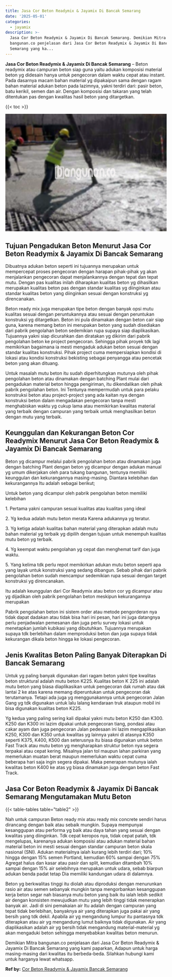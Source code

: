 ```yaml
---
title: Jasa Cor Beton Readymix & Jayamix Di Bancak Semarang
date: '2025-05-01'
categories:
  - jayamix
description: >-
  Jasa Cor Beton Readymix & Jayamix Di Bancak Semarang. Demikian Mitra
  bangunan.co penjelasan dari Jasa Cor Beton Readymix & Jayamix Di Bancak
  Semarang yang ka...
---
```


**Jasa Cor Beton Readymix & Jayamix Di Bancak Semarang** – Beton readymix atau campuran beton siap guna yaitu adukan komposisi material beton yg didesain hanya untuk pengecoran dalam waktu cepat atau instant. Pada dasarnya macam bahan material yg dipakaipun sama dengan ragam bahan material adukan beton pada lazimnya, yakni terdiri dari: pasir beton, batu kerikil, semen dan air. Dengan komposisi dan takaran yang telah ditentukan pas dengan kwalitas hasil beton yang ditargetkan.

{{< toc >}}

![Jasa Cor Beton Readymix & Jayamix Di Bancak Semarang](/images/jasa-cor-readymix-50.png)

## Tujuan Pengadukan Beton Menurut Jasa Cor Beton Readymix & Jayamix Di Bancak Semarang

Dibuatnya adukan beton seperti ini tujuannya merupakan untuk mempercepat proses pengecoran dengan harapan pihak-pihak yg akan menjalankan pengecoran dapat menjalankannya dengan tepat dan tepat mutu. Dengan pas kualitas inilah diharapkan kualitas beton yg dihasilkan merupakan kualitas beton pas dengan standar kualitas yg diinginkan atau standar kualitas beton yang diinginkan sesuai dengan konstruksi yg direncanakan.

Beton ready mix juga merupakan tipe beton dengan banyak opsi mutu kualitas sesuai dengan peruntukannya atau sesuai dengan peruntukan konstruksi yg ditargetkan. Beton ini pula dinamakan dengan beton cair siap guna, karena memang beton ini merupakan beton yang sudah disediakan dari pabrik pengolahan beton sedemikian rupa supaya siap diaplikasikan. Tujuannya yakni siap dicurahkan dan diratakan yg dikirim dari pabrik pengolahan beton ke project pengecoran. Sehingga pihak proyek tdk lagi memikirkan bagaimana ia mesti mengaduk adukan beton sesuai dengan standar kualitas konstruksi. Pihak project cuma mempersiapkan kondisi di lokasi atau kondisi konstruksi bekisting sebagai penyangga atau pencetak beton yang akan dituang.

Untuk masalah mutu beton itu sudah diperhitungkan mutunya oleh pihak pengolahan beton atau dinamakan dengan batching Plant mulai dari pengadukan material beton hingga pengiriman, itu dikendalikan oleh pihak pabrik pengolahan beton. Ini Tentunya mempermudah untuk para pelaku konstruksi beton atau project-project yang ada kaitan nya dengan konstruksi beton dalam mengadakan pengecoran tanpa mesti menghabiskan waktu yg cukup lama atau memikirkan kwalitas material yang terbaik dengan campuran yang terbaik untuk menghasilkan beton dengan mutu yang terbaik.

## Keunggulan dan Kekurangan Beton Cor Readymix Menurut Jasa Cor Beton Readymix & Jayamix Di Bancak Semarang

Beton yg dicampur melalui pabrik pengolahan beton atau dinamakan juga dengan batching Plant dengan beton yg dicampur dengan adukan manual yg umum dikerjakan oleh para tukang bangunan, tentunya memiliki keunggulan dan kekurangannya masing-masing. Diantara kelebihan dan kekurangannya Itu adalah sebagai berikut;

Untuk beton yang dicampur oleh pabrik pengolahan beton memiliki kelebihan

1\. Pertama yakni campuran sesuai kualitas atau kualitas yang ideal

2\. Yg kedua adalah mutu beton merata Karena adukannya yg teratur.

3\. Yg ketiga adalah kualitas bahan material yang diterapkan adalah mutu bahan material yg terbaik yg dipilih dengan tujuan untuk menempuh kualitas mutu beton yg terbaik.

4\. Yg keempat waktu pengolahan yg cepat dan menghemat tarif dan juga waktu.

5\. Yang kelima tdk perlu repot memikirkan adukan mutu beton seperti apa yang layak untuk konstruksi yang sedang dibangun. Sebab pihak dari pabrik pengolahan beton sudah mencampur sedemikian rupa sesuai dengan target konstruksi yg direncanakan.

Itu adalah keunggulan dari Cor Readymix atau beton cor yg dicampur atau yg dijadikan oleh pabrik pengolahan beton meskipun kekurangannya merupakan

Pabrik pengolahan beton ini sistem order atau metode pengorderan nya tidak dapat dadakan atau tidak bisa hari ini pesan, hari ini juga datangnya perlu penjadwalan pemesanan dan juga perlu survey lokasi untuk menetapkan jumlah kubikasi yang dibutuhkan. Tujuannya merupakan supaya tdk berlebihan dalam memproduksi beton dan juga supaya tidak kekurangan dikala beton hingga ke lokasi pengecoran.

## Jenis Kwalitas Beton Paling Banyak Diterapkan Di Bancak Semarang

Untuk yg paling banyak digunakan dari ragam beton yakni tipe kwalitas beton struktural adalah mutu beton K225. Kualitas beton K 225 ini adalah mutu beton yang biasa diaplikasikan untuk pengecoran dak rumah atau dak lantai 2 ke atas karena memang diperuntukan untuk pengecoran dak terutamanya. Tetapi ada juga yg menggunakannya untuk pengecoran Jalan Gang yg tdk digunakan untuk lalu lalang kendaraan truk ataupun mobil ini bisa digunakan kualitas beton K225.

Yg kedua yang paling sering kali dipakai yakni mutu beton K250 dan K300. K250 dan K300 ini lazim dipakai untuk pengecoran tiang, pondasi atau cakar ayam dan juga pengecoran Jalan pedesaan ini lazim mengaplikasikan K250, K300 dan K350 untuk kwalitas yg lainnya yakni di atasnya K350 seperti K375, K400, K500 dan seterusnya itu biasa digunakan untuk beton Fast Track atau mutu beton yg mengharapkan struktur beton nya segera terpakai atau cepat kering. Misalnya jalan tol maupun lahan parkiran yang memerlukan muatan berat maupun memerlukan waktu cepat cuma beberapa hari saja ingin segera dipakai. Maka penerapan mutunya ialah kwalitas beton K400 ke atas yg biasa dinamakan juga dengan beton Fast Track.

## Jasa Cor Beton Readymix & Jayamix Di Bancak Semarang Mengutamakan Mutu Beton

{{< table-tables table="table2" >}}

Nah untuk campuran Beton ready mix atau ready mix concrete sendiri harus dirancang dengan baik atau sebaik mungkin. Supaya mempunyai kesanggupan atau performa yg baik atau daya tahan yang sesuai dengan kwalitas yang diinginkan. Tdk cepat keropos nya, tidak cepat patah, tdk mengelupas, karenanya adukan komposisi atau adukan material bahan material beton ini mesti sesuai dengan standar campuran beton skala nasional (SNI). Adukan materialnya ialah kurang lebih terdiri dari; 10% hingga dengan 15% semen Portland, kemudian 60% sampai dengan 75% Agregat halus dan kasar atau pasir dan split, kemudian ditambah 10% sampai dengan 15% air selebihnya merupakan untuk udara, sebab biarpun adukan benda padat tetap Dia memiliki kandungan udara di dalamnya.

Beton yg berkwalitas tinggi itu diolah atau diproduksi dengan menurunkan rasio air atau semen sebanyak mungkin tanpa mengorbankan kesanggupan kerja beton segar nah biasanya mutu beton yang baik itu ialah lebih sedikit air dengan konsisten mewujudkan mutu yang lebih tinggi tidak menerapkan banyak air. Jadi di sini pemakaian air Itu adalah dengan campuran yang tepat tidak berlebihan, banyaknya air yang diterapkan juga pakai air yang bersih yang tdk dekil. Apabila air yg mengandung lumpur itu pantasnya tdk diterapkan atau air yg mengandung lumut baiknya tidak digunakan. Air yang diaplikasikan adalah air yg bersih tidak mengandung material-material yg akan mengaduki beton sehingga menyebabkan kwalitas beton menurun.

Demikian Mitra bangunan.co penjelasan dari Jasa Cor Beton Readymix & Jayamix Di Bancak Semarang yang kami paparkan, Adapun untuk harga masing-masing dari kwalitas itu berbeda-beda. Silahkan hubungi kami untuk harganya lewat whatsapp.

**Ref by:** [Cor Beton Readymix & Jayamix Bancak Semarang](https://id.wikipedia.org/wiki/Cor)
